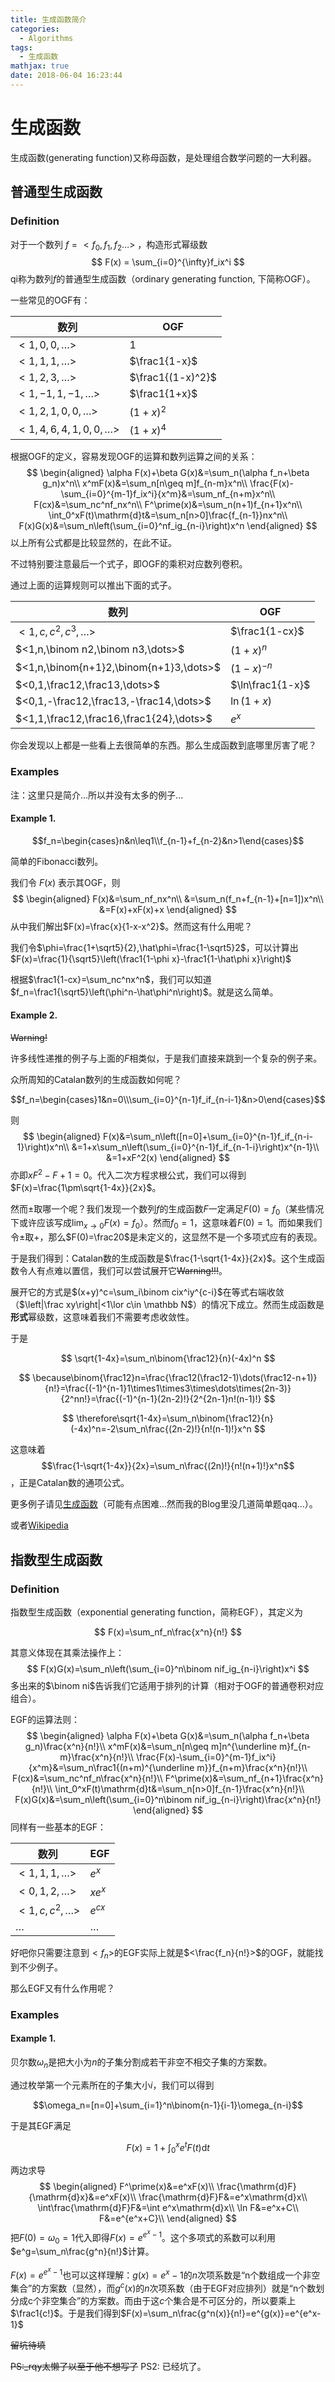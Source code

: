 ```yaml
---
title: 生成函数简介
categories:
  - Algorithms
tags:
  - 生成函数
mathjax: true
date: 2018-06-04 16:23:44
---
```


# 生成函数

生成函数(generating function)又称母函数，是处理组合数学问题的一大利器。

<!--more-->

## 普通型生成函数

### Definition

对于一个数列 $f=<f_0,f_1,f_2\dots>$ ，构造形式幂级数
$$
F(x) = \sum_{i=0}^{\infty}f_ix^i
$$
qi称为数列$f$的普通型生成函数（ordinary generating function, 下简称OGF）。

一些常见的OGF有：

| 数列                      | OGF               |
| ----------------------- | ----------------- |
| $<1,0,0,\dots>$         | $1$               |
| $<1,1,1,\dots>$         | $\frac1{1-x}$     |
| $<1,2,3,\dots>$         | $\frac1{(1-x)^2}$ |
| $<1,-1,1,-1,\dots>$     | $\frac1{1+x}$     |
| $<1,2,1,0,0,\dots>$     | $(1+x)^2$         |
| $<1,4,6,4,1,0,0,\dots>$ | $(1+x)^4$         |

根据OGF的定义，容易发现OGF的运算和数列运算之间的关系：
$$
\begin{aligned}
\alpha F(x)+\beta G(x)&=\sum_n(\alpha f_n+\beta g_n)x^n\\
x^mF(x)&=\sum_n[n\geq m]f_{n-m}x^n\\
\frac{F(x)-\sum_{i=0}^{m-1}f_ix^i}{x^m}&=\sum_nf_{n+m}x^n\\
F(cx)&=\sum_nc^nf_nx^n\\
F^\prime(x)&=\sum_n(n+1)f_{n+1}x^n\\
\int_0^xF(t)\mathrm{d}t&=\sum_n[n>0]\frac{f_{n-1}}nx^n\\
F(x)G(x)&=\sum_n\left(\sum_{i=0}^nf_ig_{n-i}\right)x^n
\end{aligned}
$$
以上所有公式都是比较显然的，在此不证。

不过特别要注意最后一个式子，即OGF的乘积对应数列卷积。

通过上面的运算规则可以推出下面的式子。

| 数列                                       | OGF              |
| ---------------------------------------- | ---------------- |
| $<1,c,c^2,c^3,\dots>$                    | $\frac1{1-cx}$   |
| $<1,n,\binom n2,\binom n3,\dots>$        | $(1+x)^n$        |
| $<1,n,\binom{n+1}2,\binom{n+1}3,\dots>$  | $(1-x)^{-n}$     |
| $<0,1,\frac12,\frac13,\dots>$            | $\ln\frac1{1-x}$ |
| $<0,1,-\frac12,\frac13,-\frac14,\dots>$  | $\ln(1+x)$       |
| $<1,1,\frac12,\frac16,\frac1{24},\dots>$ | $e^x$            |

你会发现以上都是一些看上去很简单的东西。那么生成函数到底哪里厉害了呢？

### Examples

注：这里只是简介...所以并没有太多的例子...

#### Example 1.

$$f_n=\begin{cases}n&n\leq1\\f_{n-1}+f_{n-2}&n>1\end{cases}$$

简单的Fibonacci数列。

我们令 $F(x)$ 表示其OGF，则
$$
\begin{aligned}
F(x)&=\sum_nf_nx^n\\
&=\sum_n(f_n+f_{n-1}+[n=1])x^n\\
&=F(x)+xF(x)+x
\end{aligned}
$$
从中我们解出$F(x)=\frac{x}{1-x-x^2}$。然而这有什么用呢？

我们令$\phi=\frac{1+\sqrt5}{2},\hat\phi=\frac{1-\sqrt5}2$，可以计算出$F(x)=\frac{1}{\sqrt5}\left(\frac1{1-\phi x}-\frac1{1-\hat\phi x}\right)$

根据$\frac1{1-cx}=\sum_nc^nx^n$，我们可以知道$f_n=\frac1{\sqrt5}\left(\phi^n-\hat\phi^n\right)$。就是这么简单。

#### Example 2.

~~Warning!~~

许多线性递推的例子与上面的$F$相类似，于是我们直接来跳到一个复杂的例子来。

众所周知的Catalan数列的生成函数如何呢？

$$f_n=\begin{cases}1&n=0\\\sum_{i=0}^{n-1}f_if_{n-i-1}&n>0\end{cases}$$

则
$$
\begin{aligned}
F(x)&=\sum_n\left([n=0]+\sum_{i=0}^{n-1}f_if_{n-i-1}\right)x^n\\
&=1+x\sum_n\left(\sum_{i=0}^{n-1}f_if_{n-1-i}\right)x^{n-1}\\
&=1+xF^2(x)
\end{aligned}
$$
亦即$xF^2-F+1=0$。代入二次方程求根公式，我们可以得到$F(x)=\frac{1\pm\sqrt{1-4x}}{2x}$。

然而$\pm$取哪一个呢？我们发现一个数列$f$的生成函数$F$一定满足$F(0)=f_0$（某些情况下或许应该写成$\lim_{x\to0}F(x)=f_0$）。然而$f_0=1$，这意味着$F(0)=1$。而如果我们令$\pm$取$+$，那么$F(0)=\frac20$是未定义的，这显然不是一个多项式应有的表现。

于是我们得到：Catalan数的生成函数是$\frac{1-\sqrt{1-4x}}{2x}$。这个生成函数令人有点难以置信，我们可以尝试展开它~~Warning!!!~~。

展开它的方式是$(x+y)^c=\sum_i\binom cix^iy^{c-i}$在等式右端收敛（$\left|\frac xy\right|<1\lor c\in \mathbb N$）的情况下成立。然而生成函数是**形式**幂级数，这意味着我们不需要考虑收敛性。

于是

$$
\sqrt{1-4x}=\sum_n\binom{\frac12}{n}(-4x)^n
$$

$$
\because\binom{\frac12}n=\frac{\frac12(\frac12-1)\dots(\frac12-n+1)}{n!}=\frac{(-1)^{n-1}1\times1\times3\times\dots\times(2n-3)}{2^nn!}=\frac{(-1)^{n-1}(2n-2)!}{2^{2n-1}n!(n-1)!}
$$

$$
\therefore\sqrt{1-4x}=\sum_n\binom{\frac12}{n}(-4x)^n=-2\sum_n\frac{(2n-2)!}{n!(n-1)!}x^n
$$

这意味着$$\frac{1-\sqrt{1-4x}}{2x}=\sum_n\frac{(2n)!}{n!(n+1)!}x^n$$，正是Catalan数的通项公式。

更多例子请见[生成函数](/tags/生成函数)（可能有点困难...然而我的Blog里没几道简单题qaq...）。

或者[Wikipedia](https://en.wikipedia.org/wiki/Generating_function#Examples_of_generating_functions_for_simple_sequences)

## 指数型生成函数

### Definition

指数型生成函数（exponential generating function，简称EGF），其定义为

$$
F(x)=\sum_nf_n\frac{x^n}{n!}
$$

其意义体现在其乘法操作上：
$$
F(x)G(x)=\sum_n\left(\sum_{i=0}^n\binom nif_ig_{n-i}\right)x^i
$$
多出来的$\binom ni$告诉我们它适用于排列的计算（相对于OGF的普通卷积对应组合）。

EGF的运算法则：
$$
\begin{aligned}
\alpha F(x)+\beta G(x)&=\sum_n(\alpha f_n+\beta g_n)\frac{x^n}{n!}\\
x^mF(x)&=\sum_n[n\geq m]n^{\underline m}f_{n-m}\frac{x^n}{n!}\\
\frac{F(x)-\sum_{i=0}^{m-1}f_ix^i}{x^m}&=\sum_n\frac1{(n+m)^{\underline m}}f_{n+m}\frac{x^n}{n!}\\
F(cx)&=\sum_nc^nf_n\frac{x^n}{n!}\\
F^\prime(x)&=\sum_nf_{n+1}\frac{x^n}{n!}\\
\int_0^xF(t)\mathrm{d}t&=\sum_n[n>0]f_{n-1}\frac{x^n}{n!}\\
F(x)G(x)&=\sum_n\left(\sum_{i=0}^n\binom nif_ig_{n-i}\right)\frac{x^n}{n!}
\end{aligned}
$$
同样有一些基本的EGF：

| 数列                | EGF      |
| ----------------- | -------- |
| $<1,1,1,\dots>$   | $e^x$    |
| $<0,1,2,\dots>$   | $xe^x$   |
| $<1,c,c^2,\dots>$ | $e^{cx}$ |
| $\dots$           | $\dots$  |

好吧你只需要注意到$<f_n>$的EGF实际上就是$<\frac{f_n}{n!}>$的OGF，就能找到不少例子。

那么EGF又有什么作用呢？

### Examples

#### Example 1.

贝尔数$\omega_n$是把大小为$n$的子集分割成若干非空不相交子集的方案数。

通过枚举第一个元素所在的子集大小$i$，我们可以得到

$$\omega_n=[n=0]+\sum_{i=1}^n\binom{n-1}{i-1}\omega_{n-i}$$

于是其EGF满足

$$F(x)=1+\int_0^xe^tF(t)\mathrm{d}t$$

两边求导
$$
\begin{aligned}
F^\prime(x)&=e^xF(x)\\
\frac{\mathrm{d}F}{\mathrm{d}x}&=e^xF(x)\\
\frac{\mathrm{d}F}F&=e^x\mathrm{d}x\\
\int\frac{\mathrm{d}F}F&=\int e^x\mathrm{d}x\\
\ln F&=e^x+C\\
F&=e^{e^x+C}\\
\end{aligned}
$$
把$F(0)=\omega_0=1$代入即得$F(x)=e^{e^x-1}$。这个多项式的系数可以利用$e^g=\sum_n\frac{g^n}{n!}$计算。

$F(x)=e^{e^x-1}$也可以这样理解：$g(x)=e^x-1$的$n$次项系数是“n个数组成一个非空集合”的方案数（显然），而$g^c(x)$的$n$次项系数（由于EGF对应排列）就是“n个数划分成c个非空集合”的方案数。而由于这$c$个集合是不可区分的，所以要乘上$\frac1{c!}$。于是我们得到$F(x)=\sum_n\frac{g^n(x)}{n!}=e^{g(x)}=e^{e^x-1}$

~~留坑待填~~

~~PS:_rqy太懒了以至于他不想写了~~
PS2: 已经坑了。
